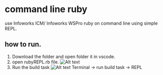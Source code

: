# command line ruby
use Infoworks ICM/ Infoworks WSPro ruby on command line using simple REPL.
## how to run.
1) Download the folder and open folder it in vscode.
2) open rubyREPL.rb file.
   ![Alt text](2.jpg)
4) Run the build task
   ![Alt text](3.jpg)
  Terminal -> run build task -> REPL

